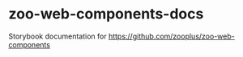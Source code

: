 # zoo-web-components-docs
Storybook documentation for https://github.com/zooplus/zoo-web-components
